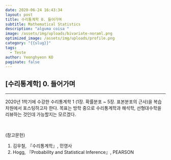 ```yaml
---
date: 2020-06-24 16:43:34
layout: post
title: 수리통계학 0. 들어가며
subtitle: Mathematical Statistics
description: "alguma coisa "
image: /assets/img/uploads/bivariate-noraml.png
optimized_image: /assets/img/uploads/profile.png
category: "{{slug}}"
tags:
  - Teste
author: Yeonghyeon KO
paginate: false
---
```

## [수리통계학] 0. 들어가며
---

  2020년 1학기에 수강한 수리통계학 1 (1장. 확률분포 ~ 5장. 표본분포의 근사)을 복습 차원에서 포스팅하고자 한다. 목표는 방학 중으로 수리통계학과 해석학, 선형대수학을 리뷰하는 것인데 가능할지는 모르겠다.



<br>



(참고문헌)
 1. 김우철, 『수리통계학』, 민영사
 2. Hogg, 『Probability and Statistical Inference』, PEARSON
